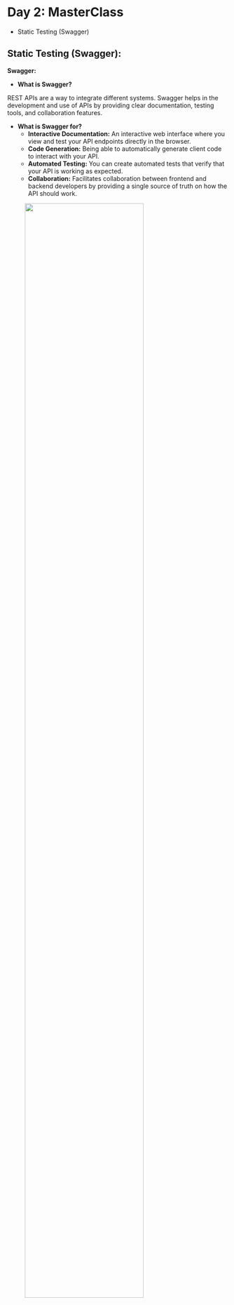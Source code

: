# Day 2: MasterClass​​​​​​​

- Static Testing (Swagger)

## Static Testing (Swagger):

**Swagger:**

- **What is Swagger?**

REST APIs are a way to integrate different systems. Swagger helps in the development and use of APIs by providing clear documentation, testing tools, and collaboration features.

- **What is Swagger for?**
    - **Interactive Documentation:** An interactive web interface where you view and test your API endpoints directly in the browser.
    - **Code Generation:** Being able to automatically generate client code to interact with your API.
    - **Automated Testing:** You can create automated tests that verify that your API is working as expected.
    - **Collaboration:** Facilitates collaboration between frontend and backend developers by providing a single source of truth on how the API should work.

<figure>   <img src="https://s3.us-west-1.wasabisys.com/idbwmedia.com/images/api/swagger_editor_pic.png" width="80%"> </figure>
